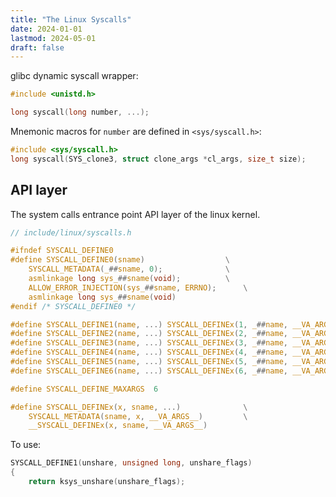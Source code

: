 ```yaml
---
title: "The Linux Syscalls"
date: 2024-01-01
lastmod: 2024-05-01
draft: false
---
```


glibc dynamic syscall wrapper:

```c       
#include <unistd.h>

long syscall(long number, ...);
```

Mnemonic macros for `number` are defined in `<sys/syscall.h>`:

```c
#include <sys/syscall.h>
long syscall(SYS_clone3, struct clone_args *cl_args, size_t size);
```

## API layer

The system calls entrance point API layer of the linux kernel.


```c
// include/linux/syscalls.h

#ifndef SYSCALL_DEFINE0
#define SYSCALL_DEFINE0(sname)					\
	SYSCALL_METADATA(_##sname, 0);				\
	asmlinkage long sys_##sname(void);			\
	ALLOW_ERROR_INJECTION(sys_##sname, ERRNO);		\
	asmlinkage long sys_##sname(void)
#endif /* SYSCALL_DEFINE0 */

#define SYSCALL_DEFINE1(name, ...) SYSCALL_DEFINEx(1, _##name, __VA_ARGS__)
#define SYSCALL_DEFINE2(name, ...) SYSCALL_DEFINEx(2, _##name, __VA_ARGS__)
#define SYSCALL_DEFINE3(name, ...) SYSCALL_DEFINEx(3, _##name, __VA_ARGS__)
#define SYSCALL_DEFINE4(name, ...) SYSCALL_DEFINEx(4, _##name, __VA_ARGS__)
#define SYSCALL_DEFINE5(name, ...) SYSCALL_DEFINEx(5, _##name, __VA_ARGS__)
#define SYSCALL_DEFINE6(name, ...) SYSCALL_DEFINEx(6, _##name, __VA_ARGS__)

#define SYSCALL_DEFINE_MAXARGS	6

#define SYSCALL_DEFINEx(x, sname, ...)				\
	SYSCALL_METADATA(sname, x, __VA_ARGS__)			\
	__SYSCALL_DEFINEx(x, sname, __VA_ARGS__)
```

To use:

```c
SYSCALL_DEFINE1(unshare, unsigned long, unshare_flags)
{
	return ksys_unshare(unshare_flags);
